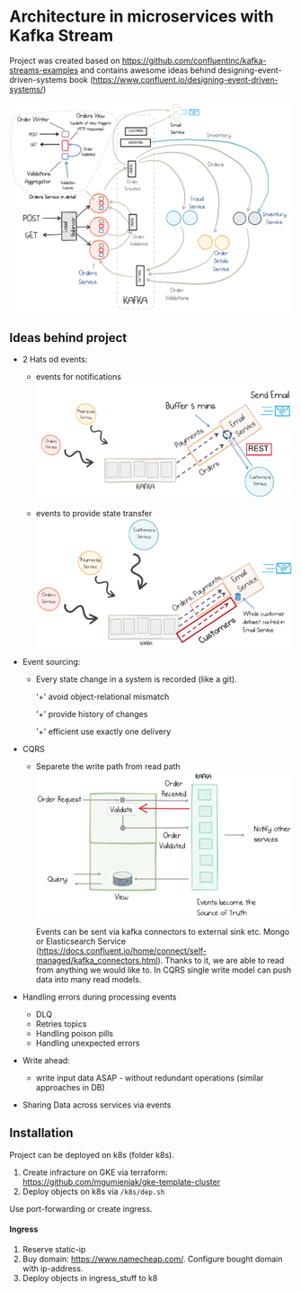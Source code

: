 # Architecture in microservices with Kafka Stream


Project was created based on https://github.com/confluentinc/kafka-streams-examples and contains awesome ideas behind designing-event-driven-systems book
(https://www.confluent.io/designing-event-driven-systems/)

![alt text](./images/system-diag.png "System Diagram") 



## Ideas behind project
* 2 Hats od events:
   * events for notifications
     ![alt text](./images/stateless.png "Stateless")

    * events to provide state transfer
      ![alt text](./images/statefull.png "Statefull")
      

* Event sourcing:
  * Every state change in a system is recorded (like a git).
    
    '+' avoid object-relational mismatch
    
    '+' provide history of changes
    
    '+' efficient use exactly one delivery
    
    

* CQRS
  * Separete the write path from read path
    ![alt text](./images/cqrs.png "cqrs")
    
    Events can be sent via kafka connectors to external sink etc. Mongo or Elasticsearch Service (https://docs.confluent.io/home/connect/self-managed/kafka_connectors.html).
    Thanks to it, we are able to read from anything we would like to.
    In CQRS single write model can push data into many read models.
    

* Handling errors during processing events
    * DLQ
    * Retries topics
    * Handling poison pills
    * Handling unexpected errors
    

* Write ahead:
    * write input data ASAP - without redundant operations (similar approaches in DB)


* Sharing Data across services via events


## Installation
Project can be deployed on k8s (folder k8s).
1. Create infracture on GKE via terraform: https://github.com/mgumieniak/gke-template-cluster
2. Deploy objects on k8s via `/k8s/dep.sh`

Use port-forwarding or create ingress.

#### Ingress
1. Reserve static-ip 
2. Buy domain: https://www.namecheap.com/. 
   Configure bought domain with ip-address.
3. Deploy objects in ingress_stuff to k8 